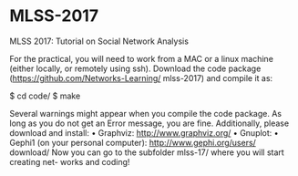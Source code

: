 # MLSS-2017
MLSS 2017: Tutorial on Social Network Analysis

For the practical, you will need to work from a MAC or a linux machine (either locally, or remotely
using ssh). Download the code package (https://github.com/Networks-Learning/ mlss-2017) and compile it as:

  $ cd code/ 
  $ make

Several warnings might appear when you compile the code package. As long as you do not get an Error message, you are fine. Additionally, please download and install:
• Graphviz: http://www.graphviz.org/
• Gnuplot:
• Gephi1 (on your personal computer): http://www.gephi.org/users/
download/
Now you can go to the subfolder mlss-17/ where you will start creating net- works and coding!
